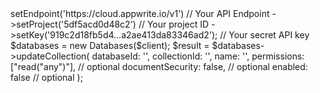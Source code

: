 <?php

use Appwrite\Client;
use Appwrite\Services\Databases;

$client = (new Client())
    ->setEndpoint('https://cloud.appwrite.io/v1') // Your API Endpoint
    ->setProject('5df5acd0d48c2') // Your project ID
    ->setKey('919c2d18fb5d4...a2ae413da83346ad2'); // Your secret API key

$databases = new Databases($client);

$result = $databases->updateCollection(
    databaseId: '<DATABASE_ID>',
    collectionId: '<COLLECTION_ID>',
    name: '<NAME>',
    permissions: ["read("any")"], // optional
    documentSecurity: false, // optional
    enabled: false // optional
);